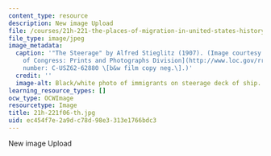 ```yaml
---
content_type: resource
description: New image Upload
file: /courses/21h-221-the-places-of-migration-in-united-states-history-fall-2006/ec454f7e2a9dc78d98e3313e1766bdc3_21h-221f06-th.jpg
file_type: image/jpeg
image_metadata:
  caption: '"The Steerage" by Alfred Stieglitz (1907). (Image courtesy of the [Library
    of Congress: Prints and Photographs Division](http://www.loc.gov/rr/print/). Reproduction
    number: C-USZ62-62880 \[b&w film copy neg.\].)'
  credit: ''
  image-alt: Black/white photo of immigrants on steerage deck of ship.
learning_resource_types: []
ocw_type: OCWImage
resourcetype: Image
title: 21h-221f06-th.jpg
uid: ec454f7e-2a9d-c78d-98e3-313e1766bdc3
---
```

New image Upload

